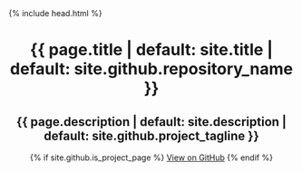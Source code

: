 <!DOCTYPE html>
<html lang="{{ site.lang | default: "cs-CZ" }}">
  {% include head.html %}
  <body>
    <header class="page-header" role="banner">
        <h1 class="project-name">
        {{ page.title | default: site.title | default: site.github.repository_name }}</h1>
        <h2 class="project-tagline">{{ page.description | default: site.description | default: site.github.project_tagline }}</h2>
        {% if site.github.is_project_page %}
            <a href="{{ site.github.repository_url }}" class="btn btn-info">View on GitHub</a>
        {% endif %}
        <!-- {% for page in site.pages %}

            <a href=/LittleRatura/{{ page.filename }} class="btn">{{ page.title }}</a>
        {% endfor %} -->

        {% for item in site.data.samplelist.docs %}
            <a href="{{ item.url }}" class="btn btn-info">{{ item.title }}</a></li>
        {% endfor %}
        {%- comment -%} {% if site.show_downloads %}
            <a href="{{ site.github.zip_url }}" class="btn">Download .zip</a>
            <a href="{{ site.github.tar_url }}" class="btn">Download .tar.gz</a>
        {% endif %} {%- endcomment -%}
    </header>

    <main id="content" class="main-content" role="main">
      {{ content }}

    {% include footer.html %}
    </main>

  </body>
</html>
